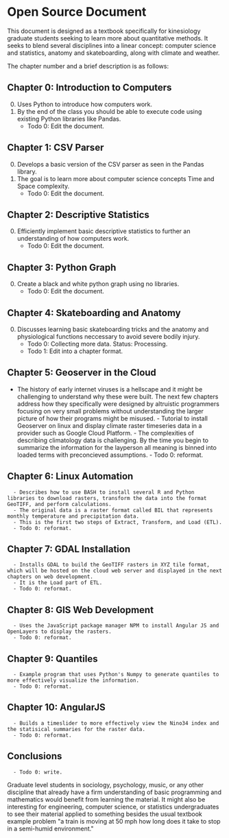 # Open Source Document

This document is designed as a textbook specifically for kinesiology graduate students seeking to learn more about quantitative methods. It seeks to blend several disciplines into a linear concept: computer science and statistics, anatomy and skateboarding, along with climate and weather.

The chapter number and a brief description is as follows:

## Chapter 0: Introduction to Computers
0. Uses Python to introduce how computers work.
1. By the end of the class you should be able to execute code using existing Python libraries like Pandas.
      - Todo 0: Edit the document.
## Chapter 1: CSV Parser
0. Develops a basic version of the CSV parser as seen in the Pandas library.
1. The goal is to learn more about computer science concepts Time and Space complexity.
      - Todo 0: Edit the document.
## Chapter 2: Descriptive Statistics
0. Efficiently implement basic descriptive statistics to further an understanding of how computers work.
      - Todo 0: Edit the document.
## Chapter 3: Python Graph
0. Create a black and white python graph using no libraries.
      - Todo 0: Edit the document.
## Chapter 4: Skateboarding and Anatomy
0. Discusses learning basic skateboarding tricks and the anatomy and physiological functions neccessary to avoid severe bodily injury.
      - Todo 0: Collecting more data. Status: Processing.
      - Todo 1: Edit into a chapter format.
## Chapter 5: Geoserver in the Cloud
- The history of early internet viruses is a hellscape and it might be challenging to understand why these were built. The next few chapters address how they specifically were designed by altruistic programmers focusing on very small problems without understanding the larger picture of how their programs might be misused.
      - Tutorial to install Geoserver on linux and display climate raster timeseries data in a provider such as Google Cloud Platform.
      - The complexities of describing climatology data is challenging. By the time you begin to summarize the information for the layperson all meaning is binned into loaded terms with preconcieved assumptions.
      - Todo 0: reformat.
## Chapter 6: Linux Automation
      - Describes how to use BASH to install several R and Python libraries to download rasters, transform the data into the format GeoTIFF, and perform calculations.
      - The original data is a raster format called BIL that represents monthly temperature and precipitation data.
      - This is the first two steps of Extract, Transform, and Load (ETL).
      - Todo 0: reformat.
## Chapter 7: GDAL Installation
      - Installs GDAL to build the GeoTIFF rasters in XYZ tile format, which will be hosted on the cloud web server and displayed in the next chapters on web development.
      - It is the Load part of ETL.
      - Todo 0: reformat.
## Chapter 8: GIS Web Development
      - Uses the JavaScript package manager NPM to install Angular JS and OpenLayers to display the rasters.
      - Todo 0: reformat.
## Chapter 9: Quantiles
      - Example program that uses Python's Numpy to generate quantiles to more effectively visualize the information.
      - Todo 0: reformat.
## Chapter 10: AngularJS
      - Builds a timeslider to more effectively view the Nino34 index and the statisical summaries for the raster data.
      - Todo 0: reformat.
## Conclusions
      - Todo 0: write.

Graduate level students in sociology, psychology, music, or any other discipline that already have a firm understanding of basic programming and mathematics would benefit from learning the material. It might also be interesting for engineering, computer science, or statistics undergraduates to see their material applied to something besides the usual textbook example problem "a train is moving at 50 mph how long does it take to stop in a semi-humid environment."

